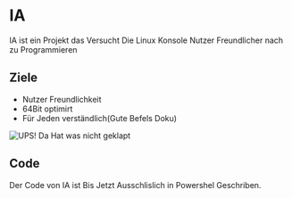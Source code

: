 # IA
IA ist ein Projekt das Versucht Die Linux Konsole Nutzer Freundlicher nach zu Programmieren 
## Ziele

 - Nutzer Freundlichkeit
 - 64Bit optimirt
 - Für Jeden verständlich(Gute Befels Doku)
 
 ![UPS! Da Hat was nicht geklapt](https://aklarafkaf.net/IA.PNG)
## Code
Der Code von IA ist Bis Jetzt Ausschlislich in Powershel Geschriben.
